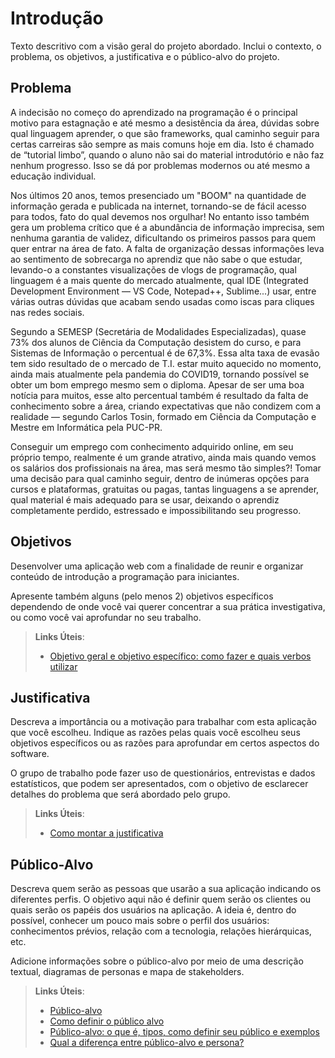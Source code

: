# Introdução

Texto descritivo com a visão geral do projeto abordado. Inclui o contexto, o problema, os objetivos, a justificativa e o público-alvo do projeto.

## Problema

A indecisão no começo do aprendizado na programação é o principal motivo para estagnação e até mesmo a desistência da área, dúvidas sobre qual linguagem aprender, o que são frameworks, qual caminho seguir para certas carreiras são sempre as mais comuns hoje em dia. Isto é chamado de “tutorial limbo”, quando o aluno não sai do material introdutório e não faz nenhum progresso. Isso se dá por problemas modernos ou até mesmo a educação individual.

Nos últimos 20 anos, temos presenciado um "BOOM" na quantidade de informação gerada e publicada na internet, tornando-se de fácil acesso para todos, fato do qual devemos nos orgulhar! No entanto isso também gera um problema crítico que é a abundância de informação imprecisa, sem nenhuma garantia de validez, dificultando os primeiros passos para quem quer entrar na área de fato. A falta de organização dessas informações leva ao sentimento de sobrecarga no aprendiz que não sabe o que estudar, levando-o a constantes visualizações de vlogs de programação, qual linguagem é a mais quente do mercado atualmente, qual IDE (Integrated Development Environment — VS Code, Notepad++, Sublime...) usar, entre várias outras dúvidas que acabam sendo usadas como iscas para cliques nas redes sociais.

Segundo a SEMESP (Secretária de Modalidades Especializadas), quase 73% dos alunos de Ciência da Computação desistem do curso, e para Sistemas de Informação o percentual é de 67,3%. Essa alta taxa de evasão tem sido resultado de o mercado de T.I. estar muito aquecido no momento, ainda mais atualmente pela pandemia do COVID19, tornando possível se obter um bom emprego mesmo sem o diploma. Apesar de ser uma boa notícia para muitos, esse alto percentual também é resultado da falta de conhecimento sobre a área, criando expectativas que não condizem com a realidade — segundo Carlos Tosin, formado em Ciência da Computação e Mestre em Informática pela PUC-PR.

Conseguir um emprego com conhecimento adquirido online, em seu próprio tempo, realmente é um grande atrativo, ainda mais quando vemos os salários dos profissionais na área, mas será mesmo tão simples?! Tomar uma decisão para qual caminho seguir, dentro de inúmeras opções para cursos e plataformas, gratuitas ou pagas, tantas linguagens a se aprender, qual material é mais adequado para se usar, deixando o aprendiz completamente perdido, estressado e impossibilitando seu progresso.

## Objetivos

Desenvolver uma aplicação web com a finalidade de reunir e organizar conteúdo de introdução a programação para iniciantes.  

Apresente também alguns (pelo menos 2) objetivos específicos dependendo de onde você vai querer concentrar a sua prática investigativa, ou como você vai aprofundar no seu trabalho.
 
> **Links Úteis**:
> - [Objetivo geral e objetivo específico: como fazer e quais verbos utilizar](https://blog.mettzer.com/diferenca-entre-objetivo-geral-e-objetivo-especifico/)

## Justificativa

Descreva a importância ou a motivação para trabalhar com esta aplicação que você escolheu. Indique as razões pelas quais você escolheu seus objetivos específicos ou as razões para aprofundar em certos aspectos do software.

O grupo de trabalho pode fazer uso de questionários, entrevistas e dados estatísticos, que podem ser apresentados, com o objetivo de esclarecer detalhes do problema que será abordado pelo grupo.

> **Links Úteis**:
> - [Como montar a justificativa](https://guiadamonografia.com.br/como-montar-justificativa-do-tcc/)

## Público-Alvo

Descreva quem serão as pessoas que usarão a sua aplicação indicando os diferentes perfis. O objetivo aqui não é definir quem serão os clientes ou quais serão os papéis dos usuários na aplicação. A ideia é, dentro do possível, conhecer um pouco mais sobre o perfil dos usuários: conhecimentos prévios, relação com a tecnologia, relações
hierárquicas, etc.

Adicione informações sobre o público-alvo por meio de uma descrição textual, diagramas de personas e mapa de stakeholders.

> **Links Úteis**:
> - [Público-alvo](https://blog.hotmart.com/pt-br/publico-alvo/)
> - [Como definir o público alvo](https://exame.com/pme/5-dicas-essenciais-para-definir-o-publico-alvo-do-seu-negocio/)
> - [Público-alvo: o que é, tipos, como definir seu público e exemplos](https://klickpages.com.br/blog/publico-alvo-o-que-e/)
> - [Qual a diferença entre público-alvo e persona?](https://rockcontent.com/blog/diferenca-publico-alvo-e-persona/)
